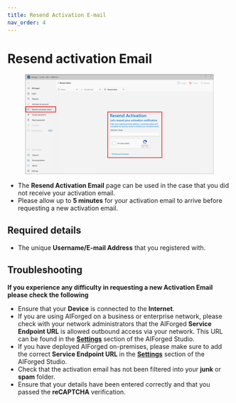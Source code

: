 ```yaml
---
title: Resend Activation E-mail
nav_order: 4
---
```


# Resend activation Email

<figure><img src=".gitbook/assets/image (76).png" alt=""><figcaption></figcaption></figure>

* The **Resend Activation Email** page can be used in the case that you did not receive your activation email.&#x20;
* Please allow up to **5 minutes** for your activation email to arrive before requesting a new activation email.

## Required details

* The unique **Username/E-mail Address** that you registered with.

## Troubleshooting

**If you experience any difficulty in requesting a new Activation Email please check the following**

* Ensure that your **Device** is connected to the **Internet**.
* If you are using AIForged on a business or enterprise network, please check with your network administrators that the AIForged **Service Endpoint URL** is allowed outbound access via your network. This URL can be found in the [**Settings**](settings.md) section of the AIForged Studio.
* If you have deployed AIForged on-premises, please make sure to add the correct **Service Endpoint URL** in the [**Settings**](settings.md) section of the AIForged Studio.
* Check that the activation email has not been filtered into your **junk** or **spam** folder.
* Ensure that your details have been entered correctly and that you passed the **reCAPTCHA** verification.

